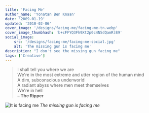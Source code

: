 ```yaml
---
title: 'Facing Me'
author_name: 'Yonatan Ben Knaan'
date: '2009-01-19'
updated: '2010-02-06'
cover_image: '/designs/facing-me/facing-me-tn.webp'
cover_image_thumbhash: 'b+cFFYQ3Fh9Xt2p0c4N5dQamRlB9'
social_image: 
    src: '/designs/facing-me/facing-me-social.jpg'
    alt: 'The missing gun is facing me'
description: "I don't see the missing gun facing me"
tags: ['Creative']
---
```


> I shall tell you where we are  
We're in the most extreme and utter region of the human mind  
A dim, subconscious underworld  
A radiant abyss where men meet themselves  
We're in hell  
**– The Ripper** 	

![It is facing me](/designs/facing-me/facing-me.webp)
*The missing gun is facing me*